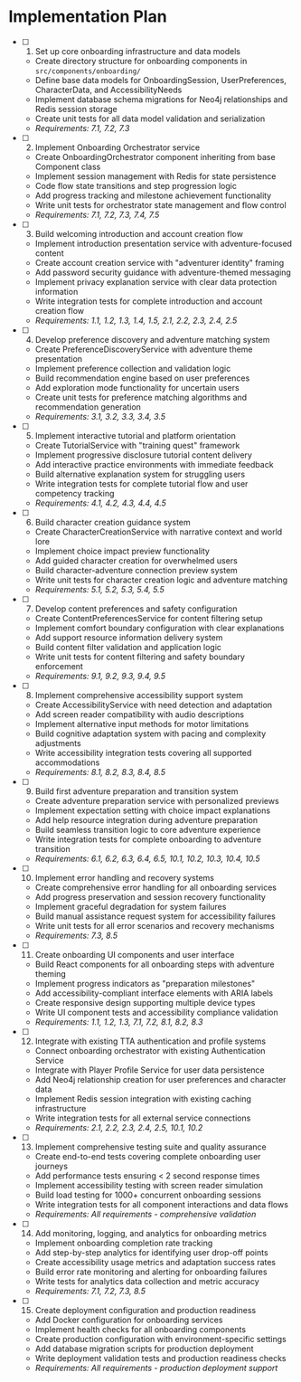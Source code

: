 # Implementation Plan

- [ ] 1. Set up core onboarding infrastructure and data models
  - Create directory structure for onboarding components in `src/components/onboarding/`
  - Define base data models for OnboardingSession, UserPreferences, CharacterData, and AccessibilityNeeds
  - Implement database schema migrations for Neo4j relationships and Redis session storage
  - Create unit tests for all data model validation and serialization
  - _Requirements: 7.1, 7.2, 7.3_

- [ ] 2. Implement Onboarding Orchestrator service
  - Create OnboardingOrchestrator component inheriting from base Component class
  - Implement session management with Redis for state persistence
  - Code flow state transitions and step progression logic
  - Add progress tracking and milestone achievement functionality
  - Write unit tests for orchestrator state management and flow control
  - _Requirements: 7.1, 7.2, 7.3, 7.4, 7.5_

- [ ] 3. Build welcoming introduction and account creation flow
  - Implement introduction presentation service with adventure-focused content
  - Create account creation service with "adventurer identity" framing
  - Add password security guidance with adventure-themed messaging
  - Implement privacy explanation service with clear data protection information
  - Write integration tests for complete introduction and account creation flow
  - _Requirements: 1.1, 1.2, 1.3, 1.4, 1.5, 2.1, 2.2, 2.3, 2.4, 2.5_

- [ ] 4. Develop preference discovery and adventure matching system
  - Create PreferenceDiscoveryService with adventure theme presentation
  - Implement preference collection and validation logic
  - Build recommendation engine based on user preferences
  - Add exploration mode functionality for uncertain users
  - Create unit tests for preference matching algorithms and recommendation generation
  - _Requirements: 3.1, 3.2, 3.3, 3.4, 3.5_

- [ ] 5. Implement interactive tutorial and platform orientation
  - Create TutorialService with "training quest" framework
  - Implement progressive disclosure tutorial content delivery
  - Add interactive practice environments with immediate feedback
  - Build alternative explanation system for struggling users
  - Write integration tests for complete tutorial flow and user competency tracking
  - _Requirements: 4.1, 4.2, 4.3, 4.4, 4.5_

- [ ] 6. Build character creation guidance system
  - Create CharacterCreationService with narrative context and world lore
  - Implement choice impact preview functionality
  - Add guided character creation for overwhelmed users
  - Build character-adventure connection preview system
  - Write unit tests for character creation logic and adventure matching
  - _Requirements: 5.1, 5.2, 5.3, 5.4, 5.5_

- [ ] 7. Develop content preferences and safety configuration
  - Create ContentPreferencesService for content filtering setup
  - Implement comfort boundary configuration with clear explanations
  - Add support resource information delivery system
  - Build content filter validation and application logic
  - Write unit tests for content filtering and safety boundary enforcement
  - _Requirements: 9.1, 9.2, 9.3, 9.4, 9.5_

- [ ] 8. Implement comprehensive accessibility support system
  - Create AccessibilityService with need detection and adaptation
  - Add screen reader compatibility with audio descriptions
  - Implement alternative input methods for motor limitations
  - Build cognitive adaptation system with pacing and complexity adjustments
  - Write accessibility integration tests covering all supported accommodations
  - _Requirements: 8.1, 8.2, 8.3, 8.4, 8.5_

- [ ] 9. Build first adventure preparation and transition system
  - Create adventure preparation service with personalized previews
  - Implement expectation setting with choice impact explanations
  - Add help resource integration during adventure preparation
  - Build seamless transition logic to core adventure experience
  - Write integration tests for complete onboarding to adventure transition
  - _Requirements: 6.1, 6.2, 6.3, 6.4, 6.5, 10.1, 10.2, 10.3, 10.4, 10.5_

- [ ] 10. Implement error handling and recovery systems
  - Create comprehensive error handling for all onboarding services
  - Add progress preservation and session recovery functionality
  - Implement graceful degradation for system failures
  - Build manual assistance request system for accessibility failures
  - Write unit tests for all error scenarios and recovery mechanisms
  - _Requirements: 7.3, 8.5_

- [ ] 11. Create onboarding UI components and user interface
  - Build React components for all onboarding steps with adventure theming
  - Implement progress indicators as "preparation milestones"
  - Add accessibility-compliant interface elements with ARIA labels
  - Create responsive design supporting multiple device types
  - Write UI component tests and accessibility compliance validation
  - _Requirements: 1.1, 1.2, 1.3, 7.1, 7.2, 8.1, 8.2, 8.3_

- [ ] 12. Integrate with existing TTA authentication and profile systems
  - Connect onboarding orchestrator with existing Authentication Service
  - Integrate with Player Profile Service for user data persistence
  - Add Neo4j relationship creation for user preferences and character data
  - Implement Redis session integration with existing caching infrastructure
  - Write integration tests for all external service connections
  - _Requirements: 2.1, 2.2, 2.3, 2.4, 2.5, 10.1, 10.2_

- [ ] 13. Implement comprehensive testing suite and quality assurance
  - Create end-to-end tests covering complete onboarding user journeys
  - Add performance tests ensuring < 2 second response times
  - Implement accessibility testing with screen reader simulation
  - Build load testing for 1000+ concurrent onboarding sessions
  - Write integration tests for all component interactions and data flows
  - _Requirements: All requirements - comprehensive validation_

- [ ] 14. Add monitoring, logging, and analytics for onboarding metrics
  - Implement onboarding completion rate tracking
  - Add step-by-step analytics for identifying user drop-off points
  - Create accessibility usage metrics and adaptation success rates
  - Build error rate monitoring and alerting for onboarding failures
  - Write tests for analytics data collection and metric accuracy
  - _Requirements: 7.1, 7.2, 7.3, 8.5_

- [ ] 15. Create deployment configuration and production readiness
  - Add Docker configuration for onboarding services
  - Implement health checks for all onboarding components
  - Create production configuration with environment-specific settings
  - Add database migration scripts for production deployment
  - Write deployment validation tests and production readiness checks
  - _Requirements: All requirements - production deployment support_
